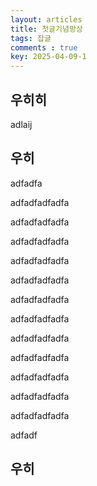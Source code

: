 ```yaml
---
layout: articles
title: 첫글기념망상
tags: 잡글
comments : true
key: 2025-04-09-1
---
```


## 우히히
adlaij


## 우히
adfadfa


adfadfadfadfa


adfadfadfadfa


adfadfadfadfa


adfadfadfadfa


adfadfadfadfa


adfadfadfadfa


adfadfadfadfa


adfadfadfadfa


adfadfadfadfa


adfadfadfadfa


adfadfadfadfa


adfadfadfadfa


adfadf


## 우히
